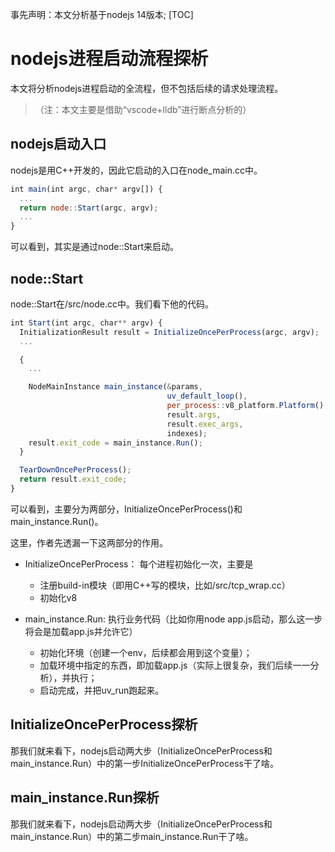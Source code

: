 
事先声明：本文分析基于nodejs 14版本; 
[TOC]
# nodejs进程启动流程探析

本文将分析nodejs进程启动的全流程，但不包括后续的请求处理流程。
>（注：本文主要是借助“vscode+lldb”进行断点分析的）

## nodejs启动入口
nodejs是用C++开发的，因此它启动的入口在node_main.cc中。

```js
int main(int argc, char* argv[]) {
  ...
  return node::Start(argc, argv);
  ...
}
```

可以看到，其实是通过node::Start来启动。

## node::Start

node::Start在/src/node.cc中。我们看下他的代码。

```js
int Start(int argc, char** argv) {
  InitializationResult result = InitializeOncePerProcess(argc, argv);
  ...

  {
    ...

    NodeMainInstance main_instance(&params,
                                   uv_default_loop(),
                                   per_process::v8_platform.Platform(),
                                   result.args,
                                   result.exec_args,
                                   indexes);
    result.exit_code = main_instance.Run();
  }

  TearDownOncePerProcess();
  return result.exit_code;
}
```

可以看到，主要分为两部分，InitializeOncePerProcess()和main_instance.Run()。

这里，作者先透漏一下这两部分的作用。

* InitializeOncePerProcess： 每个进程初始化一次，主要是
  * 注册build-in模块（即用C++写的模块，比如/src/tcp_wrap.cc）
  * 初始化v8

* main_instance.Run: 执行业务代码（比如你用node app.js启动，那么这一步将会是加载app.js并允许它）
  * 初始化环境（创建一个env，后续都会用到这个变量）；
  * 加载环境中指定的东西，即加载app.js（实际上很复杂，我们后续一一分析），并执行；
  * 启动完成，并把uv_run跑起来。

## InitializeOncePerProcess探析

那我们就来看下，nodejs启动两大步（InitializeOncePerProcess和main_instance.Run）中的第一步InitializeOncePerProcess干了啥。

## main_instance.Run探析

那我们就来看下，nodejs启动两大步（InitializeOncePerProcess和main_instance.Run）中的第二步main_instance.Run干了啥。
